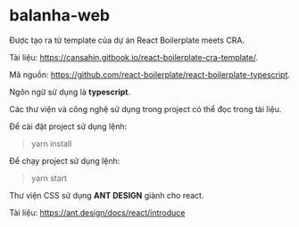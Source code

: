 # balanha-web
Được tạo ra từ template của dự án React Boilerplate meets CRA. 

Tài liệu: https://cansahin.gitbook.io/react-boilerplate-cra-template/. 

Mã nguồn: https://github.com/react-boilerplate/react-boilerplate-typescript. 

Ngôn ngữ sử dụng là **typescript**. 

Các thư viện và công nghệ sử dụng trong project có thể đọc trong tài liệu.

Để cài đặt project sử dụng lệnh: 
> yarn install

Để chạy project sử dụng lệnh: 
> yarn start

Thư viện CSS sử dụng **ANT DESIGN** giành cho react. 

Tài liệu: https://ant.design/docs/react/introduce





